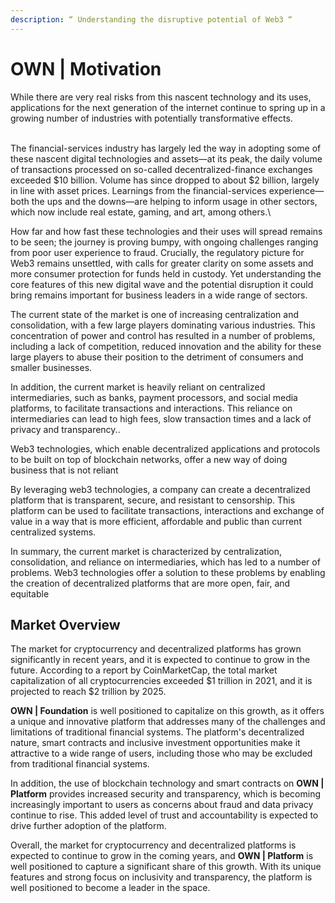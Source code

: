 ```yaml
---
description: “ Understanding the disruptive potential of Web3 “
---
```


# OWN | Motivation

While there are very real risks from this nascent technology and its uses, applications for the next generation of the internet continue to spring up in a growing number of industries with potentially transformative effects.

\
The financial-services industry has largely led the way in adopting some of these nascent digital technologies and assets—at its peak, the daily volume of transactions processed on so-called decentralized-finance exchanges exceeded $10 billion. Volume has since dropped to about $2 billion, largely in line with asset prices. Learnings from the financial-services experience—both the ups and the downs—are helping to inform usage in other sectors, which now include real estate, gaming, and art, among others.\


How far and how fast these technologies and their uses will spread remains to be seen; the journey is proving bumpy, with ongoing challenges ranging from poor user experience to fraud. Crucially, the regulatory picture for Web3 remains unsettled, with calls for greater clarity on some assets and more consumer protection for funds held in custody. Yet understanding the core features of this new digital wave and the potential disruption it could bring remains important for business leaders in a wide range of sectors.

The current state of the market is one of increasing centralization and consolidation, with a few large players dominating various industries. This concentration of power and control has resulted in a number of problems, including a lack of competition, reduced innovation and the ability for these large players to abuse their position to the detriment of consumers and smaller businesses.

In addition, the current market is heavily reliant on centralized intermediaries, such as banks, payment processors, and social media platforms, to facilitate transactions and interactions. This reliance on intermediaries can lead to high fees, slow transaction times and a lack of privacy and transparency..

Web3 technologies, which enable decentralized applications and protocols to be built on top of blockchain networks, offer a new way of doing business that is not reliant&#x20;

By leveraging web3 technologies, a company can create a decentralized platform that is transparent, secure, and resistant to censorship. This platform can be used to facilitate transactions, interactions and exchange of value in a way that is more efficient, affordable and public than current centralized systems.

In summary, the current market is characterized by centralization, consolidation, and reliance on intermediaries, which has led to a number of problems. Web3 technologies offer a solution to these problems by enabling the creation of decentralized platforms that are more open, fair, and equitable

## Market Overview



The market for cryptocurrency and decentralized platforms has grown significantly in recent years, and it is expected to continue to grow in the future. According to a report by CoinMarketCap, the total market capitalization of all cryptocurrencies exceeded $1 trillion in 2021, and it is projected to reach $2 trillion by 2025.

**OWN | Foundation** is well positioned to capitalize on this growth, as it offers a unique and innovative platform that addresses many of the challenges and limitations of traditional financial systems. The platform's decentralized nature, smart contracts and inclusive investment opportunities make it attractive to a wide range of users, including those who may be excluded from traditional financial systems.

In addition, the use of blockchain technology and smart contracts on **OWN | Platform** provides increased security and transparency, which is becoming increasingly important to users as concerns about fraud and data privacy continue to rise. This added level of trust and accountability is expected to drive further adoption of the platform.

Overall, the market for cryptocurrency and decentralized platforms is expected to continue to grow in the coming years, and **OWN | Platform** is well positioned to capture a significant share of this growth. With its unique features and strong focus on inclusivity and transparency, the platform is well positioned to become a leader in the space.
